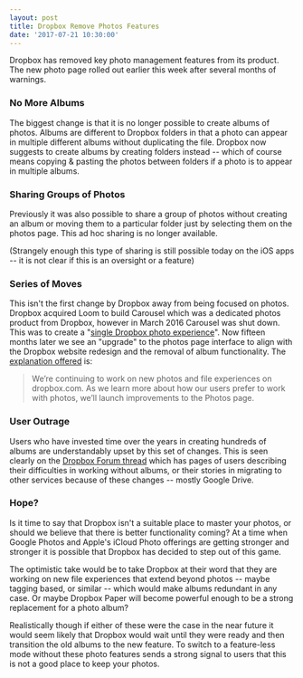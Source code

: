 ```yaml
---
layout: post
title: Dropbox Remove Photos Features
date: '2017-07-21 10:30:00'
---
```


Dropbox has removed key photo management features from its product. The new photo page rolled out earlier this week after several months of warnings.

### No More Albums

The biggest change is that it is no longer possible to create albums of photos. Albums are different to Dropbox folders in that a photo can appear in multiple different albums without duplicating the file. Dropbox now suggests to create albums by creating folders instead -- which of course means copying & pasting the photos between folders if a photo is to appear in multiple albums. 

### Sharing Groups of Photos 

Previously it was also possible to share a group of photos without creating an album or moving them to a particular folder just by selecting them on the photos page. This ad hoc sharing is no longer available.

(Strangely enough this type of sharing is still possible today on the iOS apps -- it is not clear if this is an oversight or a feature)

### Series of Moves

This isn't the first change by Dropbox away from being focused on photos. Dropbox acquired Loom to build Carousel which was a dedicated photos product from Dropbox, however in March 2016 Carousel was shut down. This was to create a "[single Dropbox photo experience](https://www.dropbox.com/help/carousel-shut-down)". Now fifteen months later we see an "upgrade" to the photos page interface to align with the Dropbox website redesign and the removal of album functionality. The [explanation offered](https://www.dropbox.com/help/photos-videos/changes-photos) is:

> We’re continuing to work on new photos and file experiences on dropbox.com. As we learn more about how our users prefer to work with photos, we’ll launch improvements to the Photos page.

### User Outrage

Users who have invested time over the years in creating hundreds of albums are understandably upset by this set of changes. This is seen clearly on the [Dropbox Forum thread](https://www.dropboxforum.com/t5/Photos-and-videos/The-Photos-page-is-changing/td-p/218974) which has pages of users describing their difficulties in working without albums, or their stories in migrating to other services because of these changes -- mostly Google Drive.

### Hope?

Is it time to say that Dropbox isn't a suitable place to master your photos, or should we believe that there is better functionality coming? At a time when Google Photos and Apple's iCloud Photo offerings are getting stronger and stronger it is possible that Dropbox has decided to step out of this game.

The optimistic take would be to take Dropbox at their word that they are working on new file experiences that extend beyond photos -- maybe tagging based, or similar -- which would make albums redundant in any case. Or maybe Dropbox Paper will become powerful enough to be a strong replacement for a photo album? 

Realistically though if either of these were the case in the near future it would seem likely that Dropbox would wait until they were ready and then transition the old albums to the new feature. To switch to a feature-less mode without these photo features sends a strong signal to users that this is not a good place to keep your photos.
